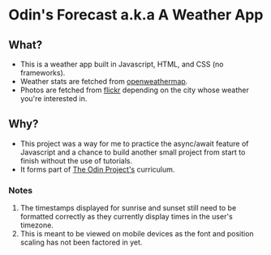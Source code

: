 # Odin's Forecast a.k.a A Weather App 

## What?
* This is a weather app built in Javascript, HTML, and CSS (no frameworks).
* Weather stats are fetched from [openweathermap](openweathermap.org).
* Photos are fetched from [flickr](flickr.com) depending on the city whose weather you're interested in.

## Why?
* This project was a way for me to practice the async/await feature of Javascript 
and a chance to build another small project from start to finish without the use of tutorials.
* It forms part of [The Odin Project's](theodinproject.com) curriculum. 

### Notes
1. The timestamps displayed for sunrise and sunset still need to be formatted correctly as they currently display times in the user's timezone.
1. This is meant to be viewed on mobile devices as the font and position scaling has not been factored in yet.
